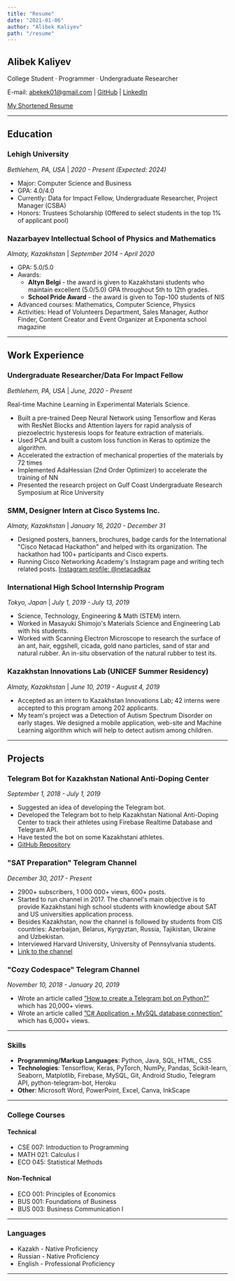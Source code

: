 ```yaml
---
title: "Resume"
date: "2021-01-06"
author: "Alibek Kaliyev"
path: "/resume"
---
```


## Alibek Kaliyev

College Student · Programmer · Undergraduate Researcher

E-mail: abekek01@gmail.com | [GitHub](https://github.com/abekek/) | [LinkedIn](https://www.linkedin.com/in/abekek)

[My Shortened Resume](https://drive.google.com/file/d/1wIbyfpCxhYz93oQK_xSyWY9fE6d5mVPw/view?usp=sharing)

---

## Education

### Lehigh University

_Bethlehem, PA, USA_ | _2020 - Present (Expected: 2024)_

- Major: Computer Science and Business
- GPA: 4.0/4.0
- Currently: Data for Impact Fellow, Undergraduate Researcher, Project Manager (CSBA)
- Honors: Trustees Scholarship (Offered to select students in the top 1% of applicant pool)

### Nazarbayev Intellectual School of Physics and Mathematics

_Almaty, Kazakhstan_ | _September 2014 - April 2020_

- GPA: 5.0/5.0
- Awards:
  - **Altyn Belgi** - the award is given to Kazakhstani students who maintain excellent (5.0/5.0) GPA throughout 5th to 12th grades.
  - **School Pride Award** - the award is given to Top-100 students of NIS
- Advanced courses: Mathematics, Computer Science, Physics
- Activities: Head of Volunteers Department, Sales Manager, Author Finder, Content Creator and Event Organizer at Exponenta school magazine

---

## Work Experience

### Undergraduate Researcher/Data For Impact Fellow

_Bethlehem, PA, USA_ | _June, 2020 - Present_

Real-time Machine Learning in Experimental Materials Science.

- Built a pre-trained Deep Neural Network using Tensorflow and Keras with ResNet Blocks and Attention layers for rapid analysis of piezoelectric hysteresis loops for feature extraction of materials.
- Used PCA and built a custom loss function in Keras to optimize the algorithm.
- Accelerated the extraction of mechanical properties of the materials by 72 times
- Implemented AdaHessian (2nd Order Optimizer) to accelerate the training of NN
- Presented the research project on Gulf Coast Undergraduate Research Symposium at Rice University

### SMM, Designer Intern at Cisco Systems Inc.

_Almaty, Kazakhstan_ | _January 16, 2020 - December 31_

- Designed posters, banners, brochures, badge cards for the International "Cisco Netacad Hackathon" and helped with its organization. The hackathon had 100+ participants and Cisco experts.
- Running Cisco Networking Academy's Instagram page and writing tech related posts. [Instagram profile: @netacadkaz](https://www.instagram.com/netacadkaz/)

### International High School Internship Program

_Tokyo, Japan_ | _July 1, 2019 - July 13, 2019_

- Science, Technology, Engineering & Math (STEM) intern.
- Worked in Masayuki Shimojo's Materials Science and Engineering Lab with his students.
- Worked with Scanning Electron Microscope to research the surface of an ant, hair, eggshell, cicada, gold nano particles, sand of star and natural rubber. An in-situ observation of the natural rubber to test its.

### Kazakhstan Innovations Lab (UNICEF Summer Residency)

_Almaty, Kazakhstan_ | _June 10, 2019 - August 4, 2019_

- Accepted as an intern to Kazakhstan Innovations Lab; 42 interns were accepted to this program among 202 applicants.
- My team's project was a Detection of Autism Spectrum Disorder on early stages. We designed a mobile application, web-site and Machine Learning algorithm which will help to detect autism among children.

---

## Projects

### Telegram Bot for Kazakhstan National Anti-Doping Center

_September 1, 2018 - July 1, 2019_

- Suggested an idea of developing the Telegram bot.
- Developed the Telegram bot to help Kazakhstan National Anti-Doping Center to track their athletes using Firebase Realtime Database and Telegram API.
- Have tested the bot on some Kazakhstani athletes.
- [GitHub Repository](https://github.com/abekek/kaznadc-telegram-bot)

### "SAT Preparation" Telegram Channel

_December 30, 2017 - Present_

- 2900+ subscribers, 1 000 000+ views, 600+ posts.
- Started to run channel in 2017. The channel's main objective is to provide Kazakhstani high school students with knowledge about SAT and US universities application process.
- Besides Kazakhstan, now the channel is followed by students from CIS countries: Azerbaijan, Belarus, Kyrgyztan, Russia, Tajikistan, Ukraine and Uzbekistan.
- Interviewed Harvard University, University of Pennsylvania students.
- [Link to the channel](https://t.me/satprepare)

### "Cozy Codespace" Telegram Channel

_November 10, 2018 - January 20, 2019_

- Wrote an article called [”How to create a Telegram bot on Python?”](http://teletype.in/@cozy_codespace/Hk70-Ntl4) which has 20,000+ views.
- Wrote an article called [”C# Application + MySQL database connection”](http://teletype.in/@cozy_codespace/BkKJ4zO07) which has 6,000+ views.

---

<!-- ## Honors and Awards

#### Karate Multiple National Champion

_2008 - Present_

- 19 Gold medals
- 8 Silver medals
- 5 Bronze medals

#### "Innovations & Intelligence" National Programming Contest - 3rd place

_April 28, 2018_

#### "Cisco Stars" International Olympiad on Network Technologies - 2nd place

_April 20, 2018_

#### Karate Black Belt Shodan (1st dan)

_March 3, 2017_

--- -->

### Skills

- **Programming/Markup Languages**: Python, Java, SQL, HTML, CSS
- **Technologies**: Tensorflow, Keras, PyTorch, NumPy, Pandas, Scikit-learn, Seaborn, Matplotlib, Firebase, MySQL, Git,
  Android Studio, Telegram API, python-telegram-bot, Heroku
- **Other**: Microsoft Word, PowerPoint, Excel, Canva, InkScape

---

### College Courses

#### Technical

- CSE 007: Introduction to Programming
- MATH 021: Calculus I
- ECO 045: Statistical Methods

#### Non-Technical

- ECO 001: Principles of Economics
- BUS 001: Foundations of Business
- BUS 003: Business Communication I

---

### Languages

- Kazakh - Native Proficiency
- Russian - Native Proficiency
- English - Professional Proficiency

---
